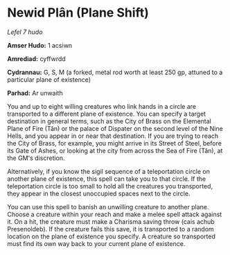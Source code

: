 # Newid Plân (Plane Shift)

*Lefel 7 hudo*

**Amser Hudo:** 1 acsiwn

**Amrediad:** cyffwrdd

**Cydrannau:** G, S, M (a forked, metal rod worth at least 250 gp, attuned to a particular plane of existence)

**Parhad:** Ar unwaith

You and up to eight willing creatures who link hands in a circle are transported to a different plane of existence. You can specify a target destination in general terms, such as the City of Brass on the Elemental Plane of Fire (Tân) or the palace of Dispater on the second level of the Nine Hells, and you appear in or near that destination. If you are trying to reach the City of Brass, for example, you might arrive in its Street of Steel, before its Gate of Ashes, or looking at the city from across the Sea of Fire (Tân), at the GM's discretion.

Alternatively, if you know the sigil sequence of a teleportation circle on another plane of existence, this spell can take you to that circle. If the teleportation circle is too small to hold all the creatures you transported, they appear in the closest unoccupied spaces next to the circle.

You can use this spell to banish an unwilling creature to another plane. Choose a creature within your reach and make a melee spell attack against it. On a hit, the creature must make a Charisma saving throw (cais achub Presenoldeb). If the creature fails this save, it is transported to a random location on the plane of existence you specify. A creature so transported must find its own way back to your current plane of existence.